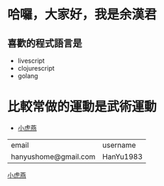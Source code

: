 哈囉，大家好，我是余漢君
====================

喜歡的程式語言是
-------------

+ livescript
+ clojurescript
+ golang


比較常做的運動是武術運動
====================

+ [小虎燕](小虎燕)


<table>
	<tr>
		<td>email</td>
		<td>username</td>
	<tr>
	<tr>
		<td>hanyushome@gmail.com</td>
		<td>HanYu1983</td>
	</tr>
</table>


[小虎燕](https://www.youtube.com/watch?v=C77Kdkb2-5c)


